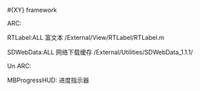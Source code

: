 #{XY} framework


ARC:

RTLabel:ALL
富文本
/External/View/RTLabel/RTLabel.m

SDWebData:ALL
网络下载缓存
/External/Utilities/SDWebData_1.1.1/


Un ARC:

MBProgressHUD:
进度指示器